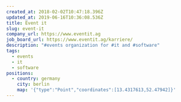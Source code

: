```yaml
---
created_at: 2018-02-02T10:47:18.396Z
updated_at: 2019-06-16T10:36:08.536Z
title: Event it
slug: event-it
company_url: https://www.eventit.ag
job_board_url: https://www.eventit.ag/karriere/
description: "#events organization for #it and #software"
tags:
  - events
  - it
  - software
positions:
  - country: germany
    city: berlin
    map: '{"type":"Point","coordinates":[13.4317613,52.47942]}'
---
```


